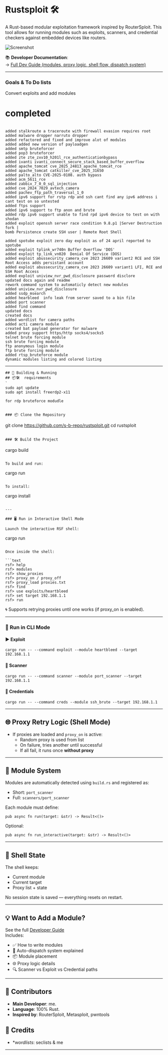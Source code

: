 # Rustsploit 🛠️

A Rust-based modular exploitation framework inspired by RouterSploit. This tool allows for running modules such as exploits, scanners, and credential checkers against embedded devices like routers.

![Screenshot](https://github.com/s-b-repo/rustsploit/raw/main/preview.png)

📚 **Developer Documentation**:  
→ [Full Dev Guide (modules, proxy logic, shell flow, dispatch system)](https://github.com/s-b-repo/rustsploit/blob/main/docs/readme.md)

---
### Goals & To Do lists

Convert exploits and add modules

# completed
```

added stalkroute a traceroute with firewall evasion requires root 
added malware dropper narruto dropper
added refactored and fixed and improve alot of modules
added added new version of payloadgen
added smtp bruteforcer
added pop3 bruteforcer
added zte zte_zxv10_h201l_rce_authenticationbypass
added ivanti ivanti_connect_secure_stack_based_buffer_overflow
added apache_tomcat cve_2025_24813_apache_tomcat_rce
added apache_tomcat catkiller_cve_2025_31650
added palto_alto CVE-2025-0108. auth bypass
added acm_5611_rce
added zabbix_7_0_0_sql_injection
added cve_2024_7029_avtech_camera
added pachev_ftp_path_traversal_1_0
added ipv6 support for rstp rdp and ssh cant find any ipv6 address i cant test on so untested
added ftps support
added ipv6 support to ftp anon and brute
added rdp ipv6 support unable to find rpd ipv6 device to test on with shodan
added exploit openssh server race condition 9.8.p1 |Server Destruction fork |
bomb Persistence create SSH user | Remote Root Shell

added spotube exploit zero day exploit as of 24 april reported to spotube
added exploit tplink_wr740n Buffer Overflow 'DOS'
added exploit tp_link_vn020  Denial Of Service (DOS) 
added exploit abussecurity_camera_cve 2023 26609 variant2 RCE and SSH Root Access adds persistant account
added exploit abussecurity_camera_cve 2023 26609 variant1 LFI, RCE and SSH Root Access
added exploit uniview_nvr_pwd_disclosure password disclore 
updated docs again and readme
rework command system to automaticly detect new modules
added uniview_nvr_pwd_disclosure  
added ssdp_msearch  
added hearbleed  info leak from server saved to a bin file
added port scanner  
added find command  
updated docs  
created docs  
added wordlist for camera paths  
added acti camera module  
created bat payload generator for malware  
added proxy support https/http socks4/socks5  
telnet brute forcing module  
ssh brute forcing module  
ftp anonymous login module  
ftp brute forcing module  
added rtsp_bruteforce module  
dynamic modules listing and colored listing  
```

---
```
## 🚀 Building & Running
## 📦🛠️  requirements 
`
sudo apt update
sudo apt install freerdp2-x11  

for rdp bruteforce modudle


```
```
### 📦 Clone the Repository

```
git clone https://github.com/s-b-repo/rustsploit.git
cd rustsploit
```

### 🛠️ Build the Project

```
cargo build
```

To build and run:
```
cargo run
```

To install:
```
cargo install
```

---

### 🖥️ Run in Interactive Shell Mode

Launch the interactive RSF shell:

```
cargo run
```

Once inside the shell:

```text
rsf> help
rsf> modules
rsf> show_proxies
rsf> proxy_on / proxy_off
rsf> proxy_load proxies.txt
rsf> find
rsf> use exploits/heartbleed
rsf> set target 192.168.1.1
rsf> run
```

🌀 Supports retrying proxies until one works (if proxy_on is enabled).

---

### 🔧 Run in CLI Mode

#### ▶ Exploit
```
cargo run -- --command exploit --module heartbleed --target 192.168.1.1
```

#### 🧪 Scanner
```
cargo run -- --command scanner --module port_scanner --target 192.168.1.1
```

#### 🔐 Credentials
```
cargo run -- --command creds --module ssh_brute --target 192.168.1.1
```

---

## 🌐 Proxy Retry Logic (Shell Mode)

- If proxies are loaded and `proxy_on` is active:
  - Random proxy is used from list
  - On failure, tries another until successful
  - If all fail, it runs once **without proxy**

---

## 📂 Module System

Modules are automatically detected using `build.rs` and registered as:
- Short: `port_scanner`
- Full: `scanners/port_scanner`

Each module must define:
```
pub async fn run(target: &str) -> Result<()>
```

Optional:
```
pub async fn run_interactive(target: &str) -> Result<()>
```

---

## 🧼 Shell State

The shell keeps:
- Current module
- Current target
- Proxy list + state

No session state is saved — everything resets on restart.

---

## 💡 Want to Add a Module?

See the full [Developer Guide](https://github.com/s-b-repo/rustsploit/blob/main/docs/readme.md)  
Includes:
- ✅ How to write modules
- 🧠 Auto-dispatch system explained
- 📦 Module placement
- 🌐 Proxy logic details
- 🔍 Scanner vs Exploit vs Credential paths

---

## 👥 Contributors

- **Main Developer**: me.
- **Language**: 100% Rust.
- **Inspired by**: RouterSploit, Metasploit, pwntools

## 👥 Credits

- **wordlists*: seclists & me


---
